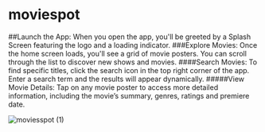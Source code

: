 # moviespot
##Launch the App: 
When you open the app, you'll be greeted by a Splash Screen featuring the logo and a loading indicator.
###Explore Movies: 
Once the home screen loads, you'll see a grid of movie posters. You can scroll through the list to discover new shows and movies.
####Search Movies: 
To find specific titles, click the search icon in the top right corner of the app. Enter a search term and the results will appear dynamically.
#####View Movie Details: 
 Tap on any movie poster to access more detailed information, including the movie’s summary, genres, ratings and premiere date.

![moviesspot (1)](https://github.com/user-attachments/assets/6711e310-13a7-455b-a9c9-9d46449003a8)
